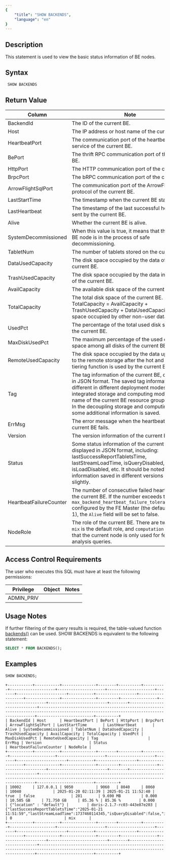 ```yaml
---
{
    "title": "SHOW BACKENDS",
    "language": "en"
}
---
```


## Description

This statement is used to view the basic status information of BE nodes.

## Syntax

```sql
 SHOW BACKENDS
```

## Return Value

| Column                      | Note                                                                                                                                                                                                                                                                                                                         |
|-------------------------|------------------------------------------------------------------------------------------------------------------------------------------------------------------------------------------------------------------------------------------------------------------------------------------------------------------------------|
| BackendId               | The ID of the current BE.                                                                                                                                                                                                                                                                                                    |
| Host                    | The IP address or host name of the current BE.                                                                                                                                                                                                                                                                               |
| HeartbeatPort           | The communication port of the heartbeat service of the current BE.                                                                                                                                                                                                                                                           |
| BePort                  | The thrift RPC communication port of the current BE.                                                                                                                                                                                                                                                                         |
| HttpPort                | The HTTP communication port of the current BE.                                                                                                                                                                                                                                                                               |
| BrpcPort                | The bRPC communication port of the current BE.                                                                                                                                                                                                                                                                               |
| ArrowFlightSqlPort      | The communication port of the ArrowFlight protocol of the current BE.                                                                                                                                                                                                                                                        |
| LastStartTime           | The timestamp when the current BE started.                                                                                                                                                                                                                                                                                   |
| LastHeartbeat           | The timestamp of the last successful heartbeat sent by the current BE.                                                                                                                                                                                                                                                       |
| Alive                   | Whether the current BE is alive.                                                                                                                                                                                                                                                                                             |
| SystemDecommissioned    | When this value is true, it means that the current BE node is in the process of safe decommissioning.                                                                                                                                                                                                                        |
| TabletNum               | The number of tablets stored on the current BE.                                                                                                                                                                                                                                                                              |
| DataUsedCapacity        | The disk space occupied by the data of the current BE.                                                                                                                                                                                                                                                                       |
| TrashUsedCapacity       | The disk space occupied by the data in the trash of the current BE.                                                                                                                                                                                                                                                          |
| AvailCapacity           | The available disk space of the current BE.                                                                                                                                                                                                                                                                                  |
| TotalCapacity           | The total disk space of the current BE. TotalCapacity = AvailCapacity + TrashUsedCapacity + DataUsedCapacity + Disk space occupied by other non-user data files.                                                                                                                                                             |
| UsedPct                 | The percentage of the total used disk space of the current BE.                                                                                                                                                                                                                                                               |
| MaxDiskUsedPct          | The maximum percentage of the used disk space among all disks of the current BE.                                                                                                                                                                                                                                             |
| RemoteUsedCapacity      | The disk space occupied by the data uploaded to the remote storage after the hot and cold tiering function is used by the current BE.                                                                                                                                                                                        |
| Tag                     | The tag information of the current BE, displayed in JSON format. The saved tag information is different in different deployment modes. In the integrated storage and computing mode, the name of the current BE resource group is saved. In the decoupling storage and computing mode, some additional information is saved. |
| ErrMsg                  | The error message when the heartbeat of the current BE fails.                                                                                                                                                                                                                                                                |
| Version                 | The version information of the current BE.                                                                                                                                                                                                                                                                                   |
| Status                  | Some status information of the current BE, displayed in JSON format, including: lastSuccessReportTabletsTime, lastStreamLoadTime, isQueryDisabled, isLoadDisabled, etc. It should be noted that the information saved in different versions may vary slightly.                                                               |
| HeartbeatFailureCounter | The number of consecutive failed heartbeats of the current BE. If the number exceeds the `max_backend_heartbeat_failure_tolerance_count` configured by the FE Master (the default value is 1), the `Alive` field will be set to false.                                                                                                                                                                                                             |
| NodeRole                | The role of the current BE. There are two types: `mix` is the default role, and `computation` means that the current node is only used for federated analysis queries.                                                                                                                                                                                                                                                                       |

## Access Control Requirements

The user who executes this SQL must have at least the following permissions:

| Privilege  | Object | Notes |
|------------|----|----|
| ADMIN_PRIV |    |    |

## Usage Notes

If further filtering of the query results is required, the table-valued function [backends()](../../../sql-functions/table-valued-functions/backends.md) can be used. SHOW BACKENDS is equivalent to the following statement:
```sql
SELECT * FROM BACKENDS();
```

## Examples

```sql
SHOW BACKENDS;
```

```text
+-----------+-----------+---------------+--------+----------+----------+--------------------+---------------------+---------------------+-------+----------------------+-----------+------------------+-------------------+---------------+---------------+---------+----------------+--------------------+--------------------------+--------+-----------------------------+------------------------------------------------------------------------------------------------------------------------------------------+-------------------------+----------+
| BackendId | Host      | HeartbeatPort | BePort | HttpPort | BrpcPort | ArrowFlightSqlPort | LastStartTime       | LastHeartbeat       | Alive | SystemDecommissioned | TabletNum | DataUsedCapacity | TrashUsedCapacity | AvailCapacity | TotalCapacity | UsedPct | MaxDiskUsedPct | RemoteUsedCapacity | Tag                      | ErrMsg | Version                     | Status                                                                                                                                   | HeartbeatFailureCounter | NodeRole |
+-----------+-----------+---------------+--------+----------+----------+--------------------+---------------------+---------------------+-------+----------------------+-----------+------------------+-------------------+---------------+---------------+---------+----------------+--------------------+--------------------------+--------+-----------------------------+------------------------------------------------------------------------------------------------------------------------------------------+-------------------------+----------+
| 10002     | 127.0.0.1 | 9050          | 9060   | 8040     | 8060     | 10040              | 2025-01-20 02:11:39 | 2025-01-21 11:52:40 | true  | false                | 281       | 9.690 MB         | 0.000             | 10.505 GB     | 71.750 GB     | 85.36 % | 85.36 %        | 0.000              | {"location" : "default"} |        | doris-2.1.7-rc03-443e87e203 | {"lastSuccessReportTabletsTime":"2025-01-21 11:51:59","lastStreamLoadTime":1737460114345,"isQueryDisabled":false,"isLoadDisabled":false} | 0                       | mix      |
+-----------+-----------+---------------+--------+----------+----------+--------------------+---------------------+---------------------+-------+----------------------+-----------+------------------+-------------------+---------------+---------------+---------+----------------+--------------------+--------------------------+--------+-----------------------------+------------------------------------------------------------------------------------------------------------------------------------------+-------------------------+----------+
```
